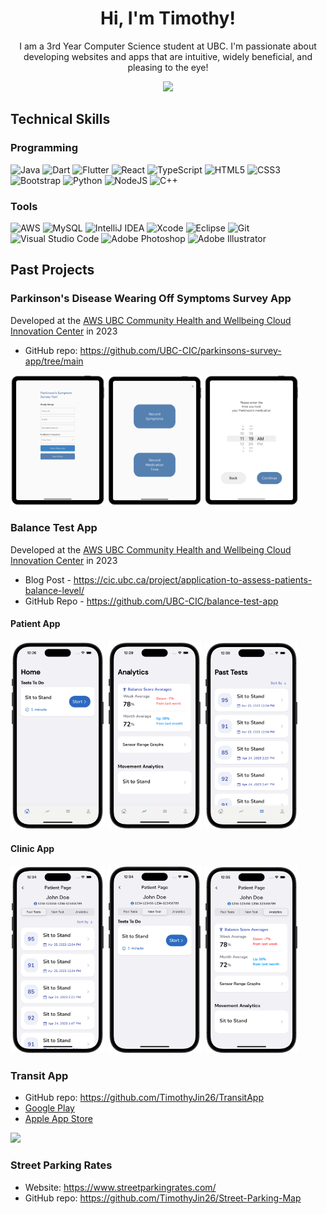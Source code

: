 <h1 align="center">Hi, I'm Timothy!</h1>

<p align="center">I am a 3rd Year Computer Science student at UBC. I'm passionate about developing websites and apps that are intuitive, widely beneficial, and pleasing to the eye!</p> 

<p align="center"> <img src="https://komarev.com/ghpvc/?username=TimothyJin26&label=Profile%20views&color=007cd2&style=for-the-badge"/> </p>

## Technical Skills

### Programming
![Java](https://img.shields.io/badge/java-%23ED8B00.svg?style=for-the-badge&logo=openjdk&logoColor=white)
![Dart](https://img.shields.io/badge/dart-%230175C2.svg?style=for-the-badge&logo=dart&logoColor=white)
![Flutter](https://img.shields.io/badge/Flutter-%2302569B.svg?style=for-the-badge&logo=Flutter&logoColor=white)
![React](https://img.shields.io/badge/react-%2320232a.svg?style=for-the-badge&logo=react&logoColor=%2361DAFB)
![TypeScript](https://img.shields.io/badge/typescript-%23007ACC.svg?style=for-the-badge&logo=typescript&logoColor=white)
![HTML5](https://img.shields.io/badge/html5-%23E34F26.svg?style=for-the-badge&logo=html5&logoColor=white)
![CSS3](https://img.shields.io/badge/css3-%231572B6.svg?style=for-the-badge&logo=css3&logoColor=white)
![Bootstrap](https://img.shields.io/badge/bootstrap-%238511FA.svg?style=for-the-badge&logo=bootstrap&logoColor=white)
![Python](https://img.shields.io/badge/python-3670A0?style=for-the-badge&logo=python&logoColor=ffdd54)
![NodeJS](https://img.shields.io/badge/node.js-6DA55F?style=for-the-badge&logo=node.js&logoColor=white)
![C++](https://img.shields.io/badge/c++-%2300599C.svg?style=for-the-badge&logo=c%2B%2B&logoColor=white)

### Tools
![AWS](https://img.shields.io/badge/AWS-%23FF9900.svg?style=for-the-badge&logo=amazon-aws&logoColor=white)
![MySQL](https://img.shields.io/badge/mysql-%2300f.svg?style=for-the-badge&logo=mysql&logoColor=white)
![IntelliJ IDEA](https://img.shields.io/badge/IntelliJIDEA-000000.svg?style=for-the-badge&logo=intellij-idea&logoColor=white)
![Xcode](https://img.shields.io/badge/Xcode-007ACC?style=for-the-badge&logo=Xcode&logoColor=white)
![Eclipse](https://img.shields.io/badge/Eclipse-FE7A16.svg?style=for-the-badge&logo=Eclipse&logoColor=white)
![Git](https://img.shields.io/badge/git-%23F05033.svg?style=for-the-badge&logo=git&logoColor=white)
![Visual Studio Code](https://img.shields.io/badge/Visual%20Studio%20Code-0078d7.svg?style=for-the-badge&logo=visual-studio-code&logoColor=white)
![Adobe Photoshop](https://img.shields.io/badge/adobe%20photoshop-%2331A8FF.svg?style=for-the-badge&logo=adobe%20photoshop&logoColor=white)
![Adobe Illustrator](https://img.shields.io/badge/adobe%20illustrator-%23FF9A00.svg?style=for-the-badge&logo=adobe%20illustrator&logoColor=white)


<!--
**TimothyJin26/TimothyJin26** is a ✨ _special_ ✨ repository because its `README.md` (this file) appears on your GitHub profile.

Here are some ideas to get you started:

- 🔭 I’m currently working on ...
- 🌱 I’m currently learning ...
- 👯 I’m looking to collaborate on ...
- 🤔 I’m looking for help with ...
- 💬 Ask me about ...
- 📫 How to reach me: ...
- 😄 Pronouns: ...
- ⚡ Fun fact: ...
-->


## Past Projects

### Parkinson's Disease Wearing Off Symptoms Survey App
Developed at the [AWS UBC Community Health and Wellbeing Cloud Innovation Center](https://cic.ubc.ca/) in 2023

- GitHub repo: https://github.com/UBC-CIC/parkinsons-survey-app/tree/main

<p float="left">
  <img src="https://raw.githubusercontent.com/UBC-CIC/parkinsons-survey-app/main/assets/study_setup.png" width="30%"/>
  <img src="https://raw.githubusercontent.com/UBC-CIC/parkinsons-survey-app/main/assets/patient_home_page.png" width="30%"/>
  <img src="https://raw.githubusercontent.com/UBC-CIC/parkinsons-survey-app/main/assets/medication_time_pick.png" width="30%"/>
</p>

### Balance Test App
Developed at the [AWS UBC Community Health and Wellbeing Cloud Innovation Center](https://cic.ubc.ca/) in 2023

- Blog Post - https://cic.ubc.ca/project/application-to-assess-patients-balance-level/
- GitHub Repo - https://github.com/UBC-CIC/balance-test-app

#### Patient App
<p float="left">
  <img src="https://raw.githubusercontent.com/UBC-CIC/balance-test-app/main/assets/new_test_page.PNG" width="30%"/>
  <img src="https://raw.githubusercontent.com/UBC-CIC/balance-test-app/main/assets/analytics_page.PNG" width="30%"/>
  <img src="https://raw.githubusercontent.com/UBC-CIC/balance-test-app/main/assets/past_tests_page.PNG" width="30%"/>
</p>

#### Clinic App

<p float="left">
  <img src="https://raw.githubusercontent.com/UBC-CIC/balance-test-app/main/assets/clinic_past_tests.png" width="30%"/>
  <img src="https://raw.githubusercontent.com/UBC-CIC/balance-test-app/main/assets/clinic_new_test.png" width="30%"/>
  <img src="https://raw.githubusercontent.com/UBC-CIC/balance-test-app/main/assets/clinic_analytics.png" width="30%"/> 
</p>


### Transit App
- GitHub repo: https://github.com/TimothyJin26/TransitApp
- [Google Play](https://play.google.com/store/apps/details?id=com.transitappvancouver.transitapp)
- [Apple App Store](https://apps.apple.com/us/app/vancouver-transit-real-time/id1537352935)

<p float="left">
  <img src="https://jttechnologyapps.com/img/feature.png" width="40%"/>
</p>

### Street Parking Rates
- Website: https://www.streetparkingrates.com/
- GitHub repo: https://github.com/TimothyJin26/Street-Parking-Map



